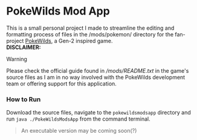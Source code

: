 # **PokeWilds Mod App**
This is a small personal project I made to streamline the editing and formatting process of files in the /mods/pokemon/ directory for the fan-project [PokeWilds](https://github.com/SheerSt/pokewilds), a Gen-2 inspired game.
</br>
**DISCLAIMER:**
> [!WARNING]
> Please check the official guide found in _/mods/README.txt_ in the game's source files as I am in no way involved with the PokeWilds development team or offering support for this application.

### How to Run
Download the source files, navigate to the `pokewildsmodsapp` directory and run `java ./PokeWildsModsApp` from the command terminal.
> An executable version may be coming soon(?)
